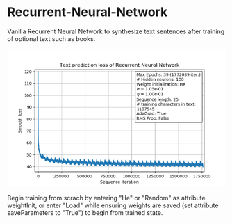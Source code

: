 # Recurrent-Neural-Network
Vanilla Recurrent Neural Network to synthesize text sentences after training of optional text such as books.

![alt text](https://github.com/johndah/Recurrent-Neural-Network/blob/master/Learning%20Curve.png)

Begin training from scrach by entering "He" or "Random" as attribute weightInit, or enter "Load" while ensuring weights are saved (set attribute saveParameters to "True") to begin from trained state.

